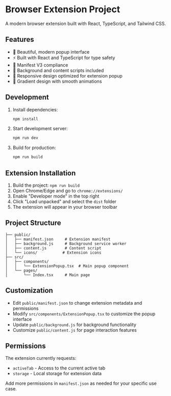 
# Browser Extension Project

A modern browser extension built with React, TypeScript, and Tailwind CSS.

## Features

- 🎨 Beautiful, modern popup interface
- ⚡ Built with React and TypeScript for type safety
- 🎯 Manifest V3 compliance
- 🔧 Background and content scripts included
- 📱 Responsive design optimized for extension popup
- 🌈 Gradient design with smooth animations

## Development

1. Install dependencies:
   ```bash
   npm install
   ```

2. Start development server:
   ```bash
   npm run dev
   ```

3. Build for production:
   ```bash
   npm run build
   ```

## Extension Installation

1. Build the project: `npm run build`
2. Open Chrome/Edge and go to `chrome://extensions/`
3. Enable "Developer mode" in the top right
4. Click "Load unpacked" and select the `dist` folder
5. The extension will appear in your browser toolbar

## Project Structure

```
├── public/
│   ├── manifest.json     # Extension manifest
│   ├── background.js     # Background service worker
│   ├── content.js        # Content script
│   └── icons/           # Extension icons
├── src/
│   ├── components/
│   │   └── ExtensionPopup.tsx  # Main popup component
│   └── pages/
│       └── Index.tsx     # Main page
```

## Customization

- Edit `public/manifest.json` to change extension metadata and permissions
- Modify `src/components/ExtensionPopup.tsx` to customize the popup interface
- Update `public/background.js` for background functionality
- Customize `public/content.js` for page interaction features

## Permissions

The extension currently requests:
- `activeTab` - Access to the current active tab
- `storage` - Local storage for extension data

Add more permissions in `manifest.json` as needed for your specific use case.
